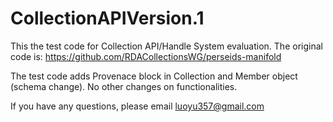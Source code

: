 # CollectionAPIVersion.1
This the test code for Collection API/Handle System evaluation.
The original code is: https://github.com/RDACollectionsWG/perseids-manifold

The test code adds Provenace block in Collection and Member object (schema change). No other changes on functionalities.

If you have any questions, please email luoyu357@gmail.com
